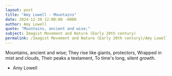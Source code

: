 ```yaml
---
layout: post
title: "Amy Lowell - Mountains"
date: 2024-12-30 12:00:00 -0000
author: Amy Lowell
quote: "Mountains, ancient and wise;"
subject: Imagist Movement and Nature (Early 20th century)
permalink: /Imagist Movement and Nature (Early 20th century)/Amy Lowell/Amy Lowell - Mountains
---
```


Mountains, ancient and wise;
They rise like giants, protectors,
Wrapped in mist and clouds,
Their peaks a testament,
To time's long, silent growth.

- Amy Lowell
